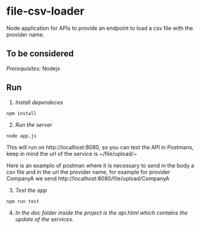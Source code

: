 # file-csv-loader
Node application for APIs to provide an endpoint to load a csv file with the provider name.

## To be considered

*Prerequisites:* Nodejs

## Run

1. *Install dependeces*
````
npm install
````

2. *Run the server*
````
node app.js
````
This will run on http://localhost:8080, so you can test the API in Postmans, keep in mind the url of the service is ~/file/upload/~

Here is an examplo of postman where it is necessary to send in the body a csv file and in the url the provider name, for example for provider CompanyA we send http://localhost:8080/file/upload/CompanyA

3. *Test the app*
````
npm run test
````

4. *In the doc folder inside the project is the api.html which contains the update of the services.*



